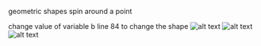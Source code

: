 geometric shapes spin around a point 

change value of variable b line 84 to change the shape 
![alt text](https://i.imgur.com/RGGudGU.png)
![alt text](https://i.imgur.com/pdePiLL.png)
![alt text](https://i.imgur.com/FDAgvZF.png)


